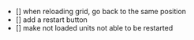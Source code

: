 - [] when reloading grid, go back to the same position
- [] add a restart button
- [] make not loaded units not able to be restarted